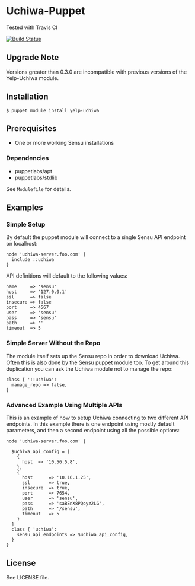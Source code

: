 # Uchiwa-Puppet

Tested with Travis CI

[![Build Status](https://travis-ci.org/Yelp/puppet-uchiwa.svg?branch=master)](https://travis-ci.org/Yelp/puppet-uchiwa)

## Upgrade Note

Versions greater than 0.3.0 are incompatible with previous versions of the Yelp-Uchiwa module.

## Installation

    $ puppet module install yelp-uchiwa

## Prerequisites
- One or more working Sensu installations

### Dependencies
- puppetlabs/apt
- puppetlabs/stdlib

See `Modulefile` for details.

## Examples

### Simple Setup

By default the puppet module will connect to a single Sensu API endpoint on
localhost:

```puppet
node 'uchiwa-server.foo.com' {
  include ::uchiwa
}
```

API definitions will default to the following values:

    name     => 'sensu'
    host     => '127.0.0.1'
    ssl      => false
    insecure => false
    port     => 4567
    user     => 'sensu'
    pass     => 'sensu'
    path     => ''
    timeout  => 5

### Simple Server Without the Repo

The module itself sets up the Sensu repo in order to download Uchiwa. Often this
is also done by the Sensu puppet module too. To get around this duplication you
can ask the Uchiwa module not to manage the repo:

```puppet
class { '::uchiwa':
  manage_repo => false,
}
```

### Advanced Example Using Multiple APIs

This is an example of how to setup Uchiwa connecting
to two different API endpoints. In this example there is
one endpoint using mostly default parameters, and then
a second endpoint using all the possible options:

```puppet
node 'uchiwa-server.foo.com' {

  $uchiwa_api_config = [
    {
      host  => '10.56.5.8',
    },
    {
      host      => '10.16.1.25',
      ssl       => true,
      insecure  => true,
      port      => 7654,
      user      => 'sensu',
      pass      => 'saBEnX8PQoyz2LG',
      path      => '/sensu',
      timeout   => 5
    }
  ]
  class { 'uchiwa':
    sensu_api_endpoints => $uchiwa_api_config,
  }
}
```

## License

See LICENSE file.

